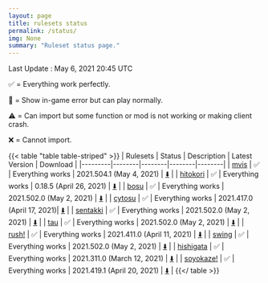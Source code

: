 ```yaml
---
layout: page
title: rulesets status
permalink: /status/
img: None
summary: "Ruleset status page."
---
```


Last Update : May 6, 2021 20:45 UTC

✅ = Everything work perfectly.

🔵 = Show in-game error but can play normally.

⚠️ = Can import but some function or mod is not working or making client crash.

❌ = Cannot import.

<!-- Use table style from https://discourse.gohugo.io/t/how-to-customise-tables/15661 -->

{{< table "table table-striped" >}}
| Rulesets  | Status | Description | Latest Version | Download |
|---------|--------|--------|--------|--------|
| [mvis](/posts/mvis)  | ✅  | Everything works | 2021.504.1 (May 4, 2021) | [⬇️](https://github.com/EVAST9919/lazer-m-vis/releases/latest) |
| [hitokori](/posts/hitokori)  | ✅ | Everything works | 0.18.5 (April 26, 2021) | [⬇️](https://github.com/Flutterish/Hitokori/releases/latest) |
| [bosu](/posts/bosu)  | ✅ | Everything works | 2021.502.0 (May 2, 2021) | [⬇️](https://github.com/EVAST9919/bosu/releases/latest) |
| [cytosu](/posts/cytosu)  | ✅ | Everything works | 2021.417.0 (April 17, 2021)| [⬇️](https://github.com/GSculerlor/Cytosu/releases/latest) |
| [sentakki](/posts/sentakki)  | ✅ | Everything works | 2021.502.0 (May 2, 2021) | [⬇️](https://github.com/LumpBloom7/sentakki/releases/) |
| [tau](/posts/tau)  | ✅ | Everything works | 2021.502.0 (May 2, 2021) | [⬇️](https://github.com/Altenhh/tau/releases/latest) |
| [rush!](/posts/rush)  | ✅ | Everything works | 2021.411.0 (April 11, 2021) | [⬇️](https://github.com/Beamographic/rush/releases/) |
| [swing](/posts/swing)  | ✅ | Everything works | 2021.502.0 (May 2, 2021) | [⬇️](https://github.com/EVAST9919/lazer-swing/releases/latest) |
| [hishigata](/posts/hishigata)  | ✅ | Everything works | 2021.311.0 (March 12, 2021) | [⬇️](https://github.com/LumpBloom7/hishigata/releases/latest) |
| [soyokaze!](/posts/soyokaze)  | ✅ | Everything works | 2021.419.1 (April 20, 2021) | [⬇️](https://github.com/goodtrailer/soyokaze/releases/latest) |
{{</ table >}}

<!-- TODO: Make pop up changelog -->
